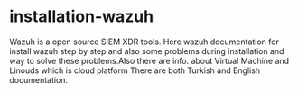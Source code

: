 # installation-wazuh
Wazuh is a open source SIEM  XDR tools. Here wazuh documentation for install wazuh step by step and also some problems during installation and  way to solve these problems.Also there are info. about Virtual Machine and Linouds which is cloud platform There are both Turkish and English documentation.
